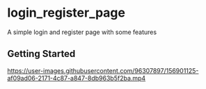 # login_register_page

A simple login and register page with some features

## Getting Started




https://user-images.githubusercontent.com/96307897/156901125-af09ad06-2171-4c87-a847-8db963b5f2ba.mp4

